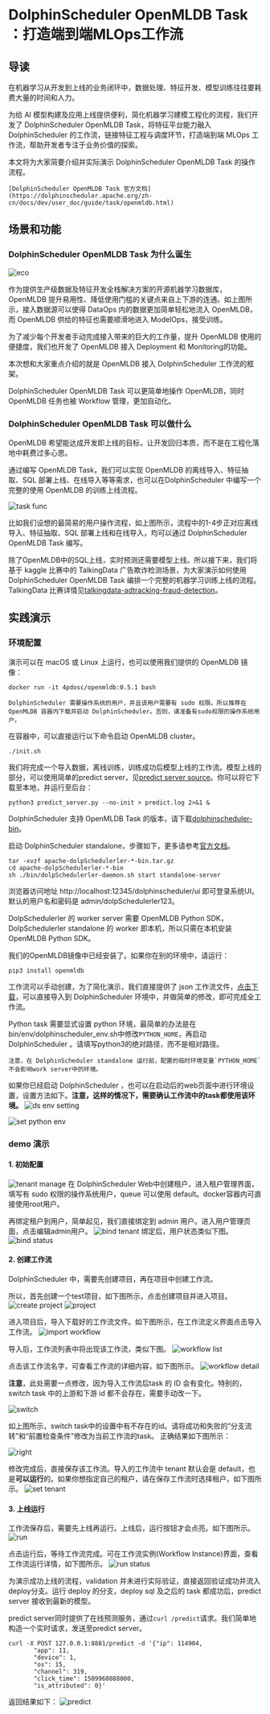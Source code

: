 # DolphinScheduler OpenMLDB Task：打造端到端MLOps工作流

## 导读
在机器学习从开发到上线的业务闭环中，数据处理、特征开发、模型训练往往要耗费大量的时间和人力。

为给 AI 模型构建及应用上线提供便利，简化机器学习建模工程化的流程，我们开发了 DolphinScheduler OpenMLDB Task，将特征平台能力融入 DolphinScheduler 的工作流，链接特征工程与调度环节，打造端到端 MLOps 工作流，帮助开发者专注于业务价值的探索。

本文将为大家简要介绍并实际演示 DolphinScheduler OpenMLDB Task 的操作流程。

```{seealso}
[DolphinScheduler OpenMLDB Task 官方文档](https://dolphinscheduler.apache.org/zh-cn/docs/dev/user_doc/guide/task/openmldb.html)
```

## 场景和功能
### DolphinScheduler OpenMLDB Task 为什么诞生

![eco](images/ecosystem.png)

作为提供生产级数据及特征开发全栈解决方案的开源机器学习数据库，OpenMLDB 提升易用性、降低使用门槛的关键点来自上下游的连通。如上图所示，接入数据源可以使得 DataOps 内的数据更加简单轻松地流入 OpenMLDB，而 OpenMLDB 供给的特征也需要顺滑地进入 ModelOps，接受训练。

为了减少每个开发者手动完成接入带来的巨大的工作量，提升 OpenMLDB 使用的便捷度，我们也开发了 OpenMLDB 接入 Deployment 和 Monitoring的功能。

本次想和大家重点介绍的就是 OpenMLDB 接入 DolphinScheduler 工作流的框架。

DolphinScheduler OpenMLDB Task 可以更简单地操作 OpenMLDB，同时 OpenMLDB 任务也被 Workflow 管理，更加自动化。

### DolphinScheduler OpenMLDB Task 可以做什么

OpenMLDB 希望能达成开发即上线的目标，让开发回归本质，而不是在工程化落地中耗费过多心思。

通过编写 OpenMLDB Task，我们可以实现 OpenMLDB 的离线导入、特征抽取、SQL 部署上线、在线导入等等需求，也可以在DolphinScheduler 中编写一个完整的使用 OpenMLDB 的训练上线流程。

![task func](images/task_func.png)

比如我们设想的最简易的用户操作流程，如上图所示，流程中的1-4步正对应离线导入、特征抽取、SQL 部署上线和在线导入，均可以通过 DolphinScheduler OpenMLDB Task 编写。

除了OpenMLDB中的SQL上线，实时预测还需要模型上线。所以接下来，我们将基于 kaggle 比赛中的 TalkingData 广告欺诈检测场景，为大家演示如何使用 DolphinScheduler OpenMLDB Task 编排一个完整的机器学习训练上线的流程。TalkingData 比赛详情见[talkingdata-adtracking-fraud-detection](https://www.kaggle.com/competitions/talkingdata-adtracking-fraud-detection/discussion)。

## 实践演示
### 环境配置
演示可以在 macOS 或 Linux 上运行，也可以使用我们提供的 OpenMLDB 镜像：
```
docker run -it 4pdosc/openmldb:0.5.1 bash
```
```{attention}
DolphinScheduler 需要操作系统的用户，并且该用户需要有 sudo 权限。所以推荐在 OpenMLDB 容器内下载并启动 DolphinScheduler。否则，请准备有sudo权限的操作系统用户。
```

在容器中，可以直接运行以下命令启动 OpenMLDB cluster。
```
./init.sh
```

我们将完成一个导入数据，离线训练，训练成功后模型上线的工作流。模型上线的部分，可以使用简单的predict server，见[predict server source](https://raw.githubusercontent.com/4paradigm/OpenMLDB/main/demo/talkingdata-adtracking-fraud-detection/predict_server.py)。你可以将它下载至本地，并运行至后台：
```
python3 predict_server.py --no-init > predict.log 2>&1 &
```

DolphinScheduler 支持 OpenMLDB Task 的版本，请下载[dolphinscheduler-bin](https://github.com/4paradigm/OpenMLDB/releases/download/v0.5.1/apache-dolphinscheduler-dev-SNAPSHOT-bin.tar.gz)。

启动 DolphinScheduler standalone，步骤如下，更多请参考[官方文档](https://dolphinscheduler.apache.org/en-us/docs/3.0.0/user_doc/guide/installation/standalone.html)。
```
tar -xvzf apache-dolpSchedulerler-*-bin.tar.gz
cd apache-dolpSchedulerler-*-bin
sh ./bin/dolpSchedulerler-daemon.sh start standalone-server
```

浏览器访问地址 http://localhost:12345/dolphinscheduler/ui 即可登录系统UI。默认的用户名和密码是 admin/dolpSchedulerler123。

DolpSchedulerler 的 worker server 需要 OpenMLDB Python SDK，DolpSchedulerler standalone 的 worker 即本机，所以只需在本机安装OpenMLDB Python SDK。

我们的OpenMLDB镜像中已经安装了。如果你在别的环境中，请运行：
```
pip3 install openmldb
```

工作流可以手动创建，为了简化演示，我们直接提供了 json 工作流文件，[点击下载](https://github.com/4paradigm/OpenMLDB/releases/download/v0.5.1/workflow_openmldb_demo.json)，可以直接导入到 DolphinScheduler 环境中，并做简单的修改，即可完成全工作流。

Python task 需要显式设置 python 环境，最简单的办法是在bin/env/dolphinscheduler_env.sh中修改`PYTHON_HOME`，再启动 DolphinScheduler 。请填写python3的绝对路径，而不是相对路径。
```{caution}
注意，在 DolphinScheduler standalone 运行前，配置的临时环境变量`PYTHON_HOME`不会影响work server中的环境。
```
如果你已经启动 DolphinScheduler ，也可以在启动后的web页面中进行环境设置，设置方法如下。**注意，这样的情况下，需要确认工作流中的task都使用该环境。**
![ds env setting](images/ds_env_setting.png)

![set python env](images/set_python_env.png)

### demo 演示

#### 1. 初始配置

![tenant manage](images/ds_tenant_manage.png)
在 DolphinScheduler Web中创建租户，进入租户管理界面，填写有 sudo 权限的操作系统用户，queue 可以使用 default。docker容器内可直接使用root用户。

再绑定租户到用户，简单起见，我们直接绑定到 admin 用户。进入用户管理页面，点击编辑admin用户。
![bind tenant](images/ds_bind_tenant.png)
绑定后，用户状态类似下图。
![bind status](images/ds_bind_status.png)

#### 2. 创建工作流
DolphinScheduler 中，需要先创建项目，再在项目中创建工作流。

所以，首先创建一个test项目，如下图所示，点击创建项目并进入项目。
![create project](images/ds_create_project.png)
![project](images/ds_project.png)

进入项目后，导入下载好的工作流文件。如下图所示，在工作流定义界面点击导入工作流。
![import workflow](images/ds_import_workflow.png)

导入后，工作流列表中将出现该工作流，类似下图。
![workflow list](images/ds_workflow_list.png)

点击该工作流名字，可查看工作流的详细内容，如下图所示。
![workflow detail](images/ds_workflow_detail.png)

**注意**，此处需要一点修改，因为导入工作流后task 的 ID 会有变化。特别的，switch task 中的上游和下游 id 都不会存在，需要手动改一下。

![switch](images/ds_switch.png)

如上图所示，switch task中的设置中有不存在的id。请将成功和失败的“分支流转”和“前置检查条件”修改为当前工作流的task。
正确结果如下图所示：

![right](images/ds_switch_right.png)

修改完成后，直接保存该工作流。导入的工作流中 tenant 默认会是 default，也是**可以运行**的。如果你想指定自己的租户，请在保存工作流时选择租户，如下图所示。
![set tenant](images/ds_set_tenant.png)

#### 3. 上线运行

工作流保存后，需要先上线再运行。上线后，运行按钮才会点亮。如下图所示。
![run](images/ds_run.png)

点击运行后，等待工作流完成。可在工作流实例(Workflow Instance)界面，查看工作流运行详情，如下图所示。
![run status](images/ds_run_status.png)

为演示成功上线的流程，validation 并未进行实际验证，直接返回验证成功并流入deploy分支。运行 deploy 的分支，deploy  sql 及之后的 task 都成功后，predict server 接收到最新的模型。

predict server同时提供了在线预测服务，通过`curl /predict`请求。我们简单地构造一个实时请求，发送至predict server。
```
curl -X POST 127.0.0.1:8881/predict -d '{"ip": 114904,
       "app": 11,
       "device": 1,
       "os": 15,
       "channel": 319,
       "click_time": 1509960088000,
       "is_attributed": 0}'
```
返回结果如下：
![predict](images/ds_predict.png)
